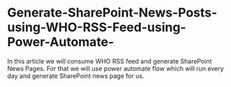# Generate-SharePoint-News-Posts-using-WHO-RSS-Feed-using-Power-Automate-
In this article we will consume WHO RSS feed and generate SharePoint News Pages. For that we will use power automate flow which will run every day and generate SharePoint news page for us.
